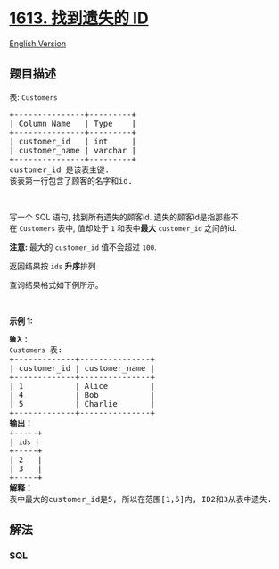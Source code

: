 # [1613. 找到遗失的 ID](https://leetcode-cn.com/problems/find-the-missing-ids)

[English Version](/solution/1600-1699/1613.Find%20the%20Missing%20IDs/README_EN.md)

## 题目描述

<!-- 这里写题目描述 -->

<p>表: <code>Customers</code></p>

<pre>
+---------------+---------+
| Column Name   | Type    |
+---------------+---------+
| customer_id   | int     |
| customer_name | varchar |
+---------------+---------+
customer_id 是该表主键.
该表第一行包含了顾客的名字和id.
</pre>

<p>&nbsp;</p>

<p>写一个 SQL 语句,&nbsp;找到所有遗失的顾客id.&nbsp;遗失的顾客id是指那些不在&nbsp;<code>Customers</code>&nbsp;表中,&nbsp;值却处于&nbsp;<code>1</code>&nbsp;和表中<strong>最大</strong>&nbsp;<code>customer_id</code>&nbsp;之间的id.</p>

<p><strong>注意:&nbsp;</strong>最大的&nbsp;<code>customer_id</code>&nbsp;值不会超过&nbsp;<code>100</code>.</p>

<p>返回结果按&nbsp;<code>ids</code> <strong>升序</strong>排列</p>

<p>查询结果格式如下例所示。</p>

<p>&nbsp;</p>

<p><strong>示例 1:</strong></p>

<pre>
<code><strong>输入：</strong>
Customers</code> 表:
+-------------+---------------+
| customer_id | customer_name |
+-------------+---------------+
| 1           | Alice         |
| 4           | Bob           |
| 5           | Charlie       |
+-------------+---------------+
<strong>输出：</strong>
+-----+
| <code>ids </code>|
+-----+
| 2   |
| 3   |
+-----+
<strong>解释：</strong>
表中最大的customer_id是5, 所以在范围[1,5]内, ID2和3从表中遗失.</pre>

## 解法

<!-- 这里可写通用的实现逻辑 -->

<!-- tabs:start -->

### **SQL**

```sql

```

<!-- tabs:end -->
